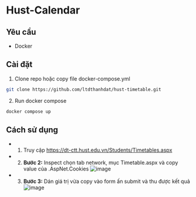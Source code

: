 # Hust-Calendar

## Yêu cầu
- Docker

## Cài đặt
1. Clone repo hoặc copy file docker-compose.yml
```bash
git clone https://github.com/ltdthanhdat/hust-timetable.git
```
2. Run docker compose
```bash
docker compose up
```

## Cách sử dụng
- 1. Truy cập https://dt-ctt.hust.edu.vn/Students/Timetables.aspx
- 2. **Bước 2:** Inspect chọn tab network, mục Timetable.aspx và copy value của .AspNet.Cookies	
![image](https://github.com/ltdthanhdat/hust-timetable/assets/134133160/b3fed910-6078-4125-8af9-483a3e911a0c)
- 3. **Bước 3:** Dán giá trị vừa copy vào form ấn submit và thu được kết quả
![image](https://github.com/ltdthanhdat/hust-timetable/assets/134133160/2a6f9b2b-d2df-4f2f-acdd-b37ea00ccb16)
